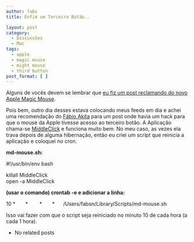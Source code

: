```yaml
---
author: fabs
title: Enfim um Terceiro Botão..

layout: post
category:
  - Discussões
  - Mac
tags:
  - apple
  - magic mouse
  - might mouse
  - third button
post_format: [ ]
---
```

Alguns de vocês devem se lembrar que [eu fiz um post reclamando do novo Apple Magic Mouse][1].

Pois bem, outro dia desses estava colocando meus feeds em dia e achei uma recomendação do [Fábio Akita][2] para um post onde havia um hack para que o mouse da Apple tivesse acesso ao terceiro botão. A Aplicação chama-se [MiddleClick][3] e funciona muito bem. No meu caso, as vezes ela trava depois de alguma hibernação, então eu criei um script que reinicia a aplicação e coloquei no cron.

**md-mouse.sh:**

#!/usr/bin/env bash

killall MiddleClick  
open -a MiddleClick

**(usar o comando) crontab -e e adicionar a linha:**

10 *       *        *       *      /Users/fabsn/Library/Scripts/md-mouse.sh

Isso vai fazer com que o script seja reiniciado no minuto 10 de cada hora (a cada 1 hora). 

*   No related posts












 [1]: http://vidageek.net/2009/11/05/apple-not-that-magic-mouse/
 [2]: http://www.akitaonrails.com/
 [3]: http://clement.beffa.org/labs/projects/middleclick/





